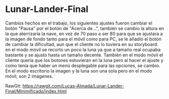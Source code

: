 # Lunar-Lander-Final

Cambios hechos en el trabajo, los siguientes ajustes fueron cambiar el botón "Pausa" por el botón de "Acerca de...", también se cambio la altura en la que aterrizaría la nave, en vez de 70 paso a ser 80 para que se ajustara a la imagen de fondo tanto para el móvil como para PC, se le añadió el botón de cambiar la dificultad, aun que el cliente no lo tuviera en su storyboard. en el modo móvil se recorto un poco la luna ya que a tamaño real ocupaba bastante y se ajusto hasta un tamaño decente. También en el modo móvil el cliente quería que los botones estuvieran en la luna pero al hacer el ajuste y como tenia que haber un menú desplegable para las opciones, se cambio. En el modo escritorio la imagen y la luna son una sola pero en el modo móvil, son 2 imágenes. 

RawGit: https://rawgit.com/Lucas-Almada/Lunar-Lander-Final/Minimificado/index.html
